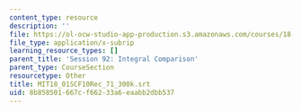 ```yaml
---
content_type: resource
description: ''
file: https://ol-ocw-studio-app-production.s3.amazonaws.com/courses/18-01sc-single-variable-calculus-fall-2010/8b858501667cf66233a6eaabb2dbb537_MIT18_01SCF10Rec_71_300k.srt
file_type: application/x-subrip
learning_resource_types: []
parent_title: 'Session 92: Integral Comparison'
parent_type: CourseSection
resourcetype: Other
title: MIT18_01SCF10Rec_71_300k.srt
uid: 8b858501-667c-f662-33a6-eaabb2dbb537
---
```

